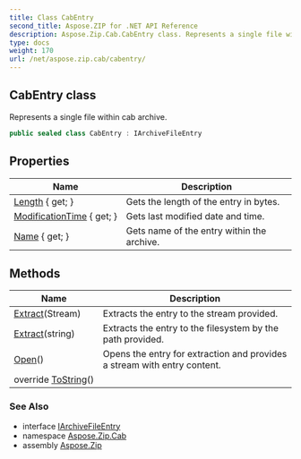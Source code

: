 ```yaml
---
title: Class CabEntry
second_title: Aspose.ZIP for .NET API Reference
description: Aspose.Zip.Cab.CabEntry class. Represents a single file within cab archive
type: docs
weight: 170
url: /net/aspose.zip.cab/cabentry/
---
```

## CabEntry class

Represents a single file within cab archive.

```csharp
public sealed class CabEntry : IArchiveFileEntry
```

## Properties

| Name | Description |
| --- | --- |
| [Length](../../aspose.zip.cab/cabentry/length/) { get; } | Gets the length of the entry in bytes. |
| [ModificationTime](../../aspose.zip.cab/cabentry/modificationtime/) { get; } | Gets last modified date and time. |
| [Name](../../aspose.zip.cab/cabentry/name/) { get; } | Gets name of the entry within the archive. |

## Methods

| Name | Description |
| --- | --- |
| [Extract](../../aspose.zip.cab/cabentry/extract/#extract_1)(Stream) | Extracts the entry to the stream provided. |
| [Extract](../../aspose.zip.cab/cabentry/extract/#extract)(string) | Extracts the entry to the filesystem by the path provided. |
| [Open](../../aspose.zip.cab/cabentry/open/)() | Opens the entry for extraction and provides a stream with entry content. |
| override [ToString](../../aspose.zip.cab/cabentry/tostring/)() |  |

### See Also

* interface [IArchiveFileEntry](../../aspose.zip/iarchivefileentry/)
* namespace [Aspose.Zip.Cab](../../aspose.zip.cab/)
* assembly [Aspose.Zip](../../)


